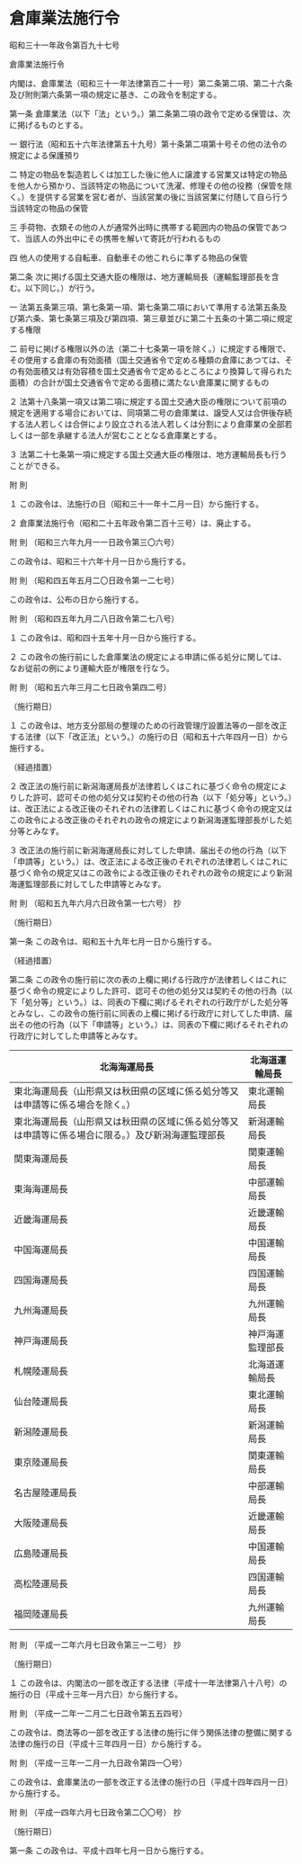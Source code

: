 # 倉庫業法施行令

昭和三十一年政令第百九十七号

倉庫業法施行令

内閣は、倉庫業法（昭和三十一年法律第百二十一号）第二条第二項、第二十六条及び附則第六条第一項の規定に基き、この政令を制定する。

第一条 倉庫業法（以下「法」という。）第二条第二項の政令で定める保管は、次に掲げるものとする。

一 銀行法（昭和五十六年法律第五十九号）第十条第二項第十号その他の法令の規定による保護預り

二 特定の物品を製造若しくは加工した後に他人に譲渡する営業又は特定の物品を他人から預かり、当該特定の物品について洗濯、修理その他の役務（保管を除く。）を提供する営業を営む者が、当該営業の後に当該営業に付随して自ら行う当該特定の物品の保管

三 手荷物、衣類その他の人が通常外出時に携帯する範囲内の物品の保管であつて、当該人の外出中にその携帯を解いて寄託が行われるもの

四 他人の使用する自転車、自動車その他これらに準ずる物品の保管

第二条 次に掲げる国土交通大臣の権限は、地方運輸局長（運輸監理部長を含む。以下同じ。）が行う。

一 法第五条第三項、第七条第一項、第七条第二項において準用する法第五条及び第六条、第七条第三項及び第四項、第三章並びに第二十五条の十第二項に規定する権限

二 前号に掲げる権限以外の法（第二十七条第一項を除く。）に規定する権限で、その使用する倉庫の有効面積（国土交通省令で定める種類の倉庫にあつては、その有効面積又は有効容積を国土交通省令で定めるところにより換算して得られた面積）の合計が国土交通省令で定める面積に満たない倉庫業に関するもの

２ 法第十八条第一項又は第二項に規定する国土交通大臣の権限について前項の規定を適用する場合においては、同項第二号の倉庫業は、譲受人又は合併後存続する法人若しくは合併により設立される法人若しくは分割により倉庫業の全部若しくは一部を承継する法人が営むこととなる倉庫業とする。

３ 法第二十七条第一項に規定する国土交通大臣の権限は、地方運輸局長も行うことができる。

附 則

１ この政令は、法施行の日（昭和三十一年十二月一日）から施行する。

２ 倉庫業法施行令（昭和二十五年政令第二百十三号）は、廃止する。

附 則 （昭和三六年九月一一日政令第三〇六号）

この政令は、昭和三十六年十月一日から施行する。

附 則 （昭和四五年五月二〇日政令第一二七号）

この政令は、公布の日から施行する。

附 則 （昭和四五年九月二八日政令第二七八号）

１ この政令は、昭和四十五年十月一日から施行する。

２ この政令の施行前にした倉庫業法の規定による申請に係る処分に関しては、なお従前の例により運輸大臣が権限を行なう。

附 則 （昭和五六年三月二七日政令第四二号）

（施行期日）

１ この政令は、地方支分部局の整理のための行政管理庁設置法等の一部を改正する法律（以下「改正法」という。）の施行の日（昭和五十六年四月一日）から施行する。

（経過措置）

２ 改正法の施行前に新潟海運局長が法律若しくはこれに基づく命令の規定によりした許可、認可その他の処分又は契約その他の行為（以下「処分等」という。）は、改正法による改正後のそれぞれの法律若しくはこれに基づく命令の規定又はこの政令による改正後のそれぞれの政令の規定により新潟海運監理部長がした処分等とみなす。

３ 改正法の施行前に新潟海運局長に対してした申請、届出その他の行為（以下「申請等」という。）は、改正法による改正後のそれぞれの法律若しくはこれに基づく命令の規定又はこの政令による改正後のそれぞれの政令の規定により新潟海運監理部長に対してした申請等とみなす。

附 則 （昭和五九年六月六日政令第一七六号） 抄

（施行期日）

第一条 この政令は、昭和五十九年七月一日から施行する。

（経過措置）

第二条 この政令の施行前に次の表の上欄に掲げる行政庁が法律若しくはこれに基づく命令の規定によりした許可、認可その他の処分又は契約その他の行為（以下「処分等」という。）は、同表の下欄に掲げるそれぞれの行政庁がした処分等とみなし、この政令の施行前に同表の上欄に掲げる行政庁に対してした申請、届出その他の行為（以下「申請等」という。）は、同表の下欄に掲げるそれぞれの行政庁に対してした申請等とみなす。

北海海運局長 | 北海道運輸局長  
---|---  
東北海運局長（山形県又は秋田県の区域に係る処分等又は申請等に係る場合を除く。） | 東北運輸局長  
東北海運局長（山形県又は秋田県の区域に係る処分等又は申請等に係る場合に限る。）及び新潟海運監理部長 | 新潟運輸局長  
関東海運局長 | 関東運輸局長  
東海海運局長 | 中部運輸局長  
近畿海運局長 | 近畿運輸局長  
中国海運局長 | 中国運輸局長  
四国海運局長 | 四国運輸局長  
九州海運局長 | 九州運輸局長  
神戸海運局長 | 神戸海運監理部長  
札幌陸運局長 | 北海道運輸局長  
仙台陸運局長 | 東北運輸局長  
新潟陸運局長 | 新潟運輸局長  
東京陸運局長 | 関東運輸局長  
名古屋陸運局長 | 中部運輸局長  
大阪陸運局長 | 近畿運輸局長  
広島陸運局長 | 中国運輸局長  
高松陸運局長 | 四国運輸局長  
福岡陸運局長 | 九州運輸局長  
  
附 則 （平成一二年六月七日政令第三一二号） 抄

（施行期日）

１ この政令は、内閣法の一部を改正する法律（平成十一年法律第八十八号）の施行の日（平成十三年一月六日）から施行する。

附 則 （平成一二年一二月二七日政令第五五四号）

この政令は、商法等の一部を改正する法律の施行に伴う関係法律の整備に関する法律の施行の日（平成十三年四月一日）から施行する。

附 則 （平成一三年一二月一九日政令第四一〇号）

この政令は、倉庫業法の一部を改正する法律の施行の日（平成十四年四月一日）から施行する。

附 則 （平成一四年六月七日政令第二〇〇号） 抄

（施行期日）

第一条 この政令は、平成十四年七月一日から施行する。
